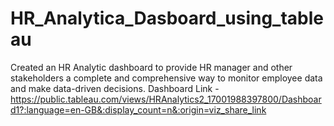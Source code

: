 # HR_Analytica_Dasboard_using_tableau
Created an HR Analytic dashboard to provide HR manager and other stakeholders a complete and comprehensive way to monitor employee data and make data-driven decisions.
Dashboard Link -https://public.tableau.com/views/HRAnalytics2_17001988397800/Dashboard1?:language=en-GB&:display_count=n&:origin=viz_share_link
